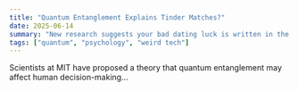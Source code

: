 ```yaml
---
title: "Quantum Entanglement Explains Tinder Matches?"
date: 2025-06-14
summary: "New research suggests your bad dating luck is written in the qubits."
tags: ["quantum", "psychology", "weird tech"]
---
```


Scientists at MIT have proposed a theory that quantum entanglement may affect human decision-making...
